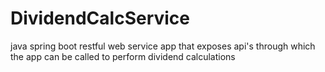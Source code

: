 # DividendCalcService
java spring boot restful web service app that exposes api's through which the app can be called to perform dividend calculations
